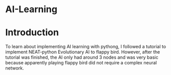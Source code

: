 # AI-Learning

# Introduction
To learn about implementing AI learning with pythong, I followed a tutorial to implement NEAT-python Evolutionary AI to flappy bird. 
However, after the tutorial was finished, the AI only had around 3 nodes and was very basic because apparently playing flappy bird did not require a complex neural network.



